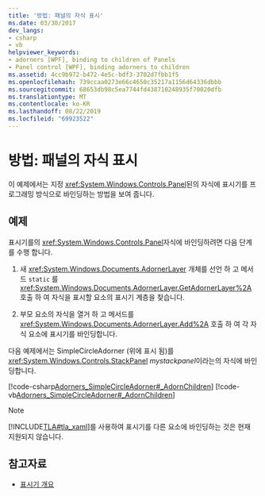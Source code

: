 ```yaml
---
title: '방법: 패널의 자식 표시'
ms.date: 03/30/2017
dev_langs:
- csharp
- vb
helpviewer_keywords:
- adorners [WPF], binding to children of Panels
- Panel control [WPF], binding adorners to children
ms.assetid: 4cc9b972-b472-4e5c-bdf3-3702d7fbb1f5
ms.openlocfilehash: 739ccaa0273e66c4650c35217a1156d64336dbbb
ms.sourcegitcommit: 68653db98c5ea7744fd438710248935f70020dfb
ms.translationtype: MT
ms.contentlocale: ko-KR
ms.lasthandoff: 08/22/2019
ms.locfileid: "69923522"
---
```

# <a name="how-to-adorn-the-children-of-a-panel"></a>방법: 패널의 자식 표시
이 예제에서는 지정 <xref:System.Windows.Controls.Panel>된의 자식에 표시기를 프로그래밍 방식으로 바인딩하는 방법을 보여 줍니다.  
  
## <a name="example"></a>예제  
 표시기를의 <xref:System.Windows.Controls.Panel>자식에 바인딩하려면 다음 단계를 수행 합니다.  
  
1. 새 <xref:System.Windows.Documents.AdornerLayer> 개체를 선언 하 고 메서드 `static` 를 <xref:System.Windows.Documents.AdornerLayer.GetAdornerLayer%2A> 호출 하 여 자식을 표시할 요소의 표시기 계층을 찾습니다.  
  
2. 부모 요소의 자식을 열거 하 고 메서드를 <xref:System.Windows.Documents.AdornerLayer.Add%2A> 호출 하 여 각 자식 요소에 표시기를 바인딩합니다.  
  
 다음 예제에서는 SimpleCircleAdorner (위에 표시 됨)를 <xref:System.Windows.Controls.StackPanel> *mystackpanel*이라는의 자식에 바인딩합니다.  
  
 [!code-csharp[Adorners_SimpleCircleAdorner#_AdornChildren](~/samples/snippets/csharp/VS_Snippets_Wpf/Adorners_SimpleCircleAdorner/CSharp/Window1.xaml.cs#_adornchildren)]
 [!code-vb[Adorners_SimpleCircleAdorner#_AdornChildren](~/samples/snippets/visualbasic/VS_Snippets_Wpf/Adorners_SimpleCircleAdorner/VisualBasic/Window1.xaml.vb#_adornchildren)]  
  
> [!NOTE]
> [!INCLUDE[TLA#tla_xaml](../../../../includes/tlasharptla-xaml-md.md)]를 사용하여 표시기를 다른 요소에 바인딩하는 것은 현재 지원되지 않습니다.  
  
## <a name="see-also"></a>참고자료

- [표시기 개요](adorners-overview.md)
